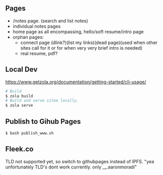## Pages

- /notes page. (search and list notes)
- individual notes pages
- home page as all encompassing, hello/soft resume/intro page
- orphan pages:
  - connect page (dlink?)(list my links)(dead page)(used when other sites call for it or for when very very brief intro is needed)
  - real resume, pdf?

## Local Dev
https://www.getzola.org/documentation/getting-started/cli-usage/
```bash
# Build
$ zola build
# Build and serve sitee locally.
$ zola serve
```

## Publish to Gihub Pages

```bash
$ bash publish_www.sh
```

## Fleek.co
TLD not supported yet, so switch to githubpages instead of IPFS.
"yea unfortunately TLD's dont work currently. only __.aaronmoradi" 